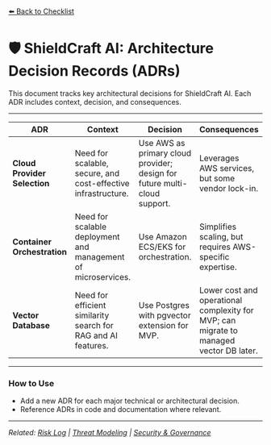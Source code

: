 [⬅️ Back to Checklist](./checklist.md) <!-- BROKEN LINK -->

# 🛡️ ShieldCraft AI: Architecture Decision Records (ADRs)

This document tracks key architectural decisions for ShieldCraft AI. Each ADR includes context, decision, and consequences.

---

| ADR                     | Context                                              | Decision                                              | Consequences                                         |
|-------------------------|------------------------------------------------------|-------------------------------------------------------|------------------------------------------------------|
| **Cloud Provider Selection** | Need for scalable, secure, and cost-effective infrastructure. | Use AWS as primary cloud provider; design for future multi-cloud support. | Leverages AWS services, but some vendor lock-in.      |
| **Container Orchestration**  | Need for scalable deployment and management of microservices. | Use Amazon ECS/EKS for orchestration.                 | Simplifies scaling, but requires AWS-specific expertise. |
| **Vector Database**          | Need for efficient similarity search for RAG and AI features. | Use Postgres with pgvector extension for MVP.         | Lower cost and operational complexity for MVP; can migrate to managed vector DB later. |

---

### How to Use

- Add a new ADR for each major technical or architectural decision.
- Reference ADRs in code and documentation where relevant.

---

_Related: [Risk Log](./risk_log.md) <!-- BROKEN LINK --> | [Threat Modeling](./threat_modeling.md) <!-- BROKEN LINK --> | [Security & Governance](./security_governance.md) <!-- BROKEN LINK -->_

<!-- Broken links detected: ./checklist.md, ./risk_log.md, ./threat_modeling.md, ./security_governance.md -->